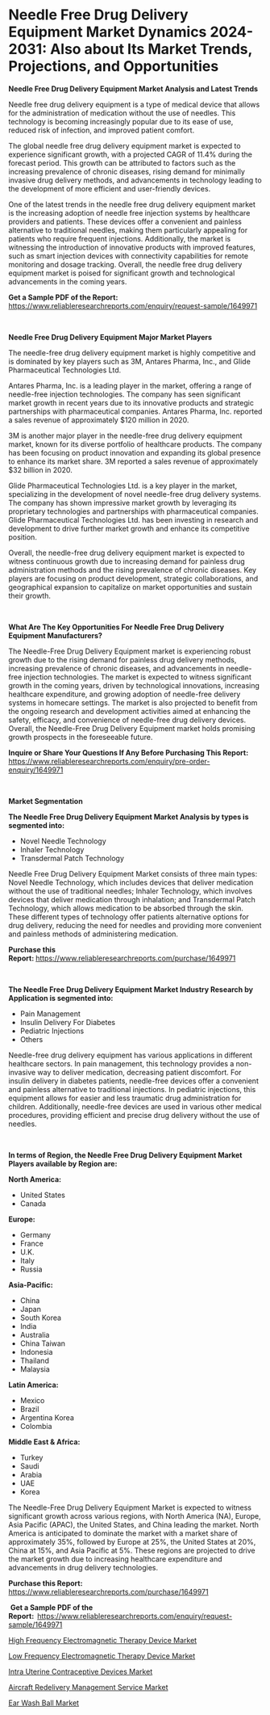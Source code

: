 <p><h1>Needle Free Drug Delivery Equipment Market Dynamics 2024-2031: Also about Its Market Trends, Projections, and Opportunities</h1></p><p><strong>Needle Free Drug Delivery Equipment Market Analysis and Latest Trends</strong></p>
<p><p>Needle free drug delivery equipment is a type of medical device that allows for the administration of medication without the use of needles. This technology is becoming increasingly popular due to its ease of use, reduced risk of infection, and improved patient comfort. </p><p>The global needle free drug delivery equipment market is expected to experience significant growth, with a projected CAGR of 11.4% during the forecast period. This growth can be attributed to factors such as the increasing prevalence of chronic diseases, rising demand for minimally invasive drug delivery methods, and advancements in technology leading to the development of more efficient and user-friendly devices.</p><p>One of the latest trends in the needle free drug delivery equipment market is the increasing adoption of needle free injection systems by healthcare providers and patients. These devices offer a convenient and painless alternative to traditional needles, making them particularly appealing for patients who require frequent injections. Additionally, the market is witnessing the introduction of innovative products with improved features, such as smart injection devices with connectivity capabilities for remote monitoring and dosage tracking. Overall, the needle free drug delivery equipment market is poised for significant growth and technological advancements in the coming years.</p></p>
<p><strong>Get a Sample PDF of the Report:&nbsp;</strong> <a href="https://www.reliableresearchreports.com/enquiry/request-sample/1649971">https://www.reliableresearchreports.com/enquiry/request-sample/1649971</a></p>
<p>&nbsp;</p>
<p><strong>Needle Free Drug Delivery Equipment Major Market Players</strong></p>
<p><p>The needle-free drug delivery equipment market is highly competitive and is dominated by key players such as 3M, Antares Pharma, Inc., and Glide Pharmaceutical Technologies Ltd. </p><p>Antares Pharma, Inc. is a leading player in the market, offering a range of needle-free injection technologies. The company has seen significant market growth in recent years due to its innovative products and strategic partnerships with pharmaceutical companies. Antares Pharma, Inc. reported a sales revenue of approximately $120 million in 2020.</p><p>3M is another major player in the needle-free drug delivery equipment market, known for its diverse portfolio of healthcare products. The company has been focusing on product innovation and expanding its global presence to enhance its market share. 3M reported a sales revenue of approximately $32 billion in 2020.</p><p>Glide Pharmaceutical Technologies Ltd. is a key player in the market, specializing in the development of novel needle-free drug delivery systems. The company has shown impressive market growth by leveraging its proprietary technologies and partnerships with pharmaceutical companies. Glide Pharmaceutical Technologies Ltd. has been investing in research and development to drive further market growth and enhance its competitive position.</p><p>Overall, the needle-free drug delivery equipment market is expected to witness continuous growth due to increasing demand for painless drug administration methods and the rising prevalence of chronic diseases. Key players are focusing on product development, strategic collaborations, and geographical expansion to capitalize on market opportunities and sustain their growth.</p></p>
<p>&nbsp;</p>
<p><strong>What Are The Key Opportunities For Needle Free Drug Delivery Equipment Manufacturers?</strong></p>
<p><p>The Needle-Free Drug Delivery Equipment market is experiencing robust growth due to the rising demand for painless drug delivery methods, increasing prevalence of chronic diseases, and advancements in needle-free injection technologies. The market is expected to witness significant growth in the coming years, driven by technological innovations, increasing healthcare expenditure, and growing adoption of needle-free delivery systems in homecare settings. The market is also projected to benefit from the ongoing research and development activities aimed at enhancing the safety, efficacy, and convenience of needle-free drug delivery devices. Overall, the Needle-Free Drug Delivery Equipment market holds promising growth prospects in the foreseeable future.</p></p>
<p><strong>Inquire or Share Your Questions If Any Before Purchasing This Report:</strong> <a href="https://www.reliableresearchreports.com/enquiry/pre-order-enquiry/1649971">https://www.reliableresearchreports.com/enquiry/pre-order-enquiry/1649971</a></p>
<p>&nbsp;</p>
<p><strong>Market Segmentation</strong></p>
<p><strong>The Needle Free Drug Delivery Equipment Market Analysis by types is segmented into:</strong></p>
<p><ul><li>Novel Needle Technology</li><li>Inhaler Technology</li><li>Transdermal Patch Technology</li></ul></p>
<p><p>Needle Free Drug Delivery Equipment Market consists of three main types: Novel Needle Technology, which includes devices that deliver medication without the use of traditional needles; Inhaler Technology, which involves devices that deliver medication through inhalation; and Transdermal Patch Technology, which allows medication to be absorbed through the skin. These different types of technology offer patients alternative options for drug delivery, reducing the need for needles and providing more convenient and painless methods of administering medication.</p></p>
<p><strong>Purchase this Report:&nbsp;</strong><a href="https://www.reliableresearchreports.com/purchase/1649971">https://www.reliableresearchreports.com/purchase/1649971</a></p>
<p>&nbsp;</p>
<p><strong>The Needle Free Drug Delivery Equipment Market Industry Research by Application is segmented into:</strong></p>
<p><ul><li>Pain Management</li><li>Insulin Delivery For Diabetes</li><li>Pediatric Injections</li><li>Others</li></ul></p>
<p><p>Needle-free drug delivery equipment has various applications in different healthcare sectors. In pain management, this technology provides a non-invasive way to deliver medication, decreasing patient discomfort. For insulin delivery in diabetes patients, needle-free devices offer a convenient and painless alternative to traditional injections. In pediatric injections, this equipment allows for easier and less traumatic drug administration for children. Additionally, needle-free devices are used in various other medical procedures, providing efficient and precise drug delivery without the use of needles.</p></p>
<p>&nbsp;</p>
<p><strong>In terms of Region, the Needle Free Drug Delivery Equipment Market Players available by Region are:</strong></p>
<p>
    <p> <strong> North America: </strong>
        <ul>
            <li>United States</li>
            <li>Canada</li>
        </ul>
        </p> 
    <p> <strong> Europe: </strong>
        <ul>
            <li>Germany</li>
            <li>France</li>
            <li>U.K.</li>
            <li>Italy</li>
            <li>Russia</li>
        </ul>
        </p> 
    <p> <strong> Asia-Pacific: </strong>
        <ul>
            <li>China</li>
            <li>Japan</li>
            <li>South Korea</li>
            <li>India</li>
            <li>Australia</li>
            <li>China Taiwan</li>
            <li>Indonesia</li>
            <li>Thailand</li>
            <li>Malaysia</li>
        </ul>
        </p> 
    <p> <strong> Latin America: </strong>
        <ul>
            <li>Mexico</li>
            <li>Brazil</li>
            <li>Argentina Korea</li>
            <li>Colombia</li>
        </ul>
        </p> 
    <p> <strong> Middle East & Africa: </strong>
        <ul>
            <li>Turkey</li>
            <li>Saudi</li>
            <li>Arabia</li>
            <li>UAE</li>
            <li>Korea</li>
        </ul>
    </p>
    </p>
<p><p>The Needle-Free Drug Delivery Equipment Market is expected to witness significant growth across various regions, with North America (NA), Europe, Asia Pacific (APAC), the United States, and China leading the market. North America is anticipated to dominate the market with a market share of approximately 35%, followed by Europe at 25%, the United States at 20%, China at 15%, and Asia Pacific at 5%. These regions are projected to drive the market growth due to increasing healthcare expenditure and advancements in drug delivery technologies.</p></p>
<p><strong>Purchase this Report: </strong><a href="https://www.reliableresearchreports.com/purchase/1649971">https://www.reliableresearchreports.com/purchase/1649971</a></p>
<p>&nbsp;<strong>Get a Sample PDF of the Report:&nbsp;&nbsp;</strong><a href="https://www.reliableresearchreports.com/enquiry/request-sample/1649971">https://www.reliableresearchreports.com/enquiry/request-sample/1649971</a></p>
<p><strong></strong></p>
<p><p><a href="https://github.com/eeaveuhhh/Market-Research-Report-List-1/blob/main/high-frequency-electromagnetic-therapy-device-market.md">High Frequency Electromagnetic Therapy Device Market</a></p><p><a href="https://github.com/brentleyjimmiealvaradoz4l1rea/Market-Research-Report-List-1/blob/main/low-frequency-electromagnetic-therapy-device-market.md">Low Frequency Electromagnetic Therapy Device Market</a></p><p><a href="https://medium.com/@emmyrolfson1925/intra-uterine-contraceptive-devices-market-size-and-market-trends-complete-industry-overview-2024-4e7549302c8b">Intra Uterine Contraceptive Devices Market</a></p><p><a href="https://issuu.com/reportprime-2/docs/aircraft-redelivery-management-service-market-size">Aircraft Redelivery Management Service Market</a></p><p><a href="https://medium.com/p/bebb8cd4ea55/edit">Ear Wash Ball Market</a></p></p>